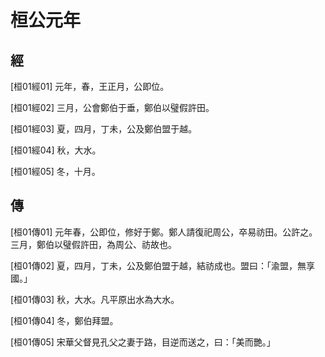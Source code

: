 # 桓公元年

## 經 <a name="02Huan01Jing"></a>

<a name="02Huan01Jing01">[桓01經01]</a> 元年，春，王正月，公即位。

<a name="02Huan01Jing02">[桓01經02]</a> 三月，公會鄭伯于垂，鄭伯以璧假許田。

<a name="02Huan01Jing03">[桓01經03]</a> 夏，四月，丁未，公及鄭伯盟于越。

<a name="02Huan01Jing04">[桓01經04]</a> 秋，大水。

<a name="02Huan01Jing05">[桓01經05]</a> 冬，十月。

## 傳 <a name="02Huan01Zhuan"></a>

<a name="02Huan01Zhuan01">[桓01傳01]</a> 元年春，公即位，修好于鄭。鄭人請復祀周公，卒易祊田。公許之。三月，鄭伯以璧假許田，為周公、祊故也。

<a name="02Huan01Zhuan02">[桓01傳02]</a> 夏，四月，丁未，公及鄭伯盟于越，結祊成也。盟曰：「渝盟，無享國。」

<a name="02Huan01Zhuan03">[桓01傳03]</a> 秋，大水。凡平原出水為大水。

<a name="02Huan01Zhuan04">[桓01傳04]</a> 冬，鄭伯拜盟。

<a name="02Huan01Zhuan05">[桓01傳05]</a> 宋華父督見孔父之妻于路，目逆而送之，曰：「美而艷。」

